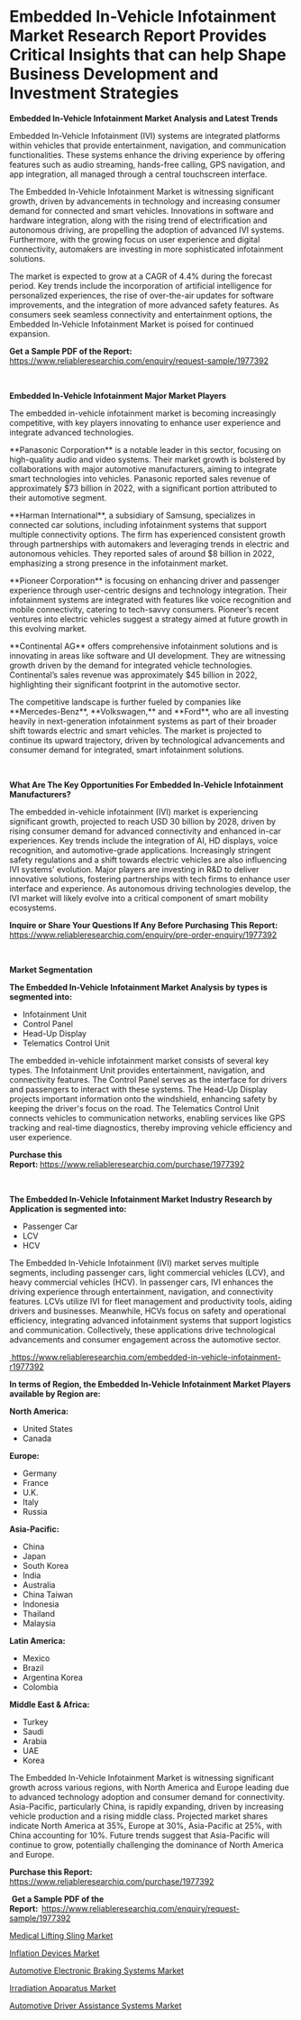 <p><h1>Embedded In-Vehicle Infotainment Market Research Report Provides Critical Insights that can help Shape Business Development and Investment Strategies</h1></p><p><strong>Embedded In-Vehicle Infotainment Market Analysis and Latest Trends</strong></p>
<p><p>Embedded In-Vehicle Infotainment (IVI) systems are integrated platforms within vehicles that provide entertainment, navigation, and communication functionalities. These systems enhance the driving experience by offering features such as audio streaming, hands-free calling, GPS navigation, and app integration, all managed through a central touchscreen interface. </p><p>The Embedded In-Vehicle Infotainment Market is witnessing significant growth, driven by advancements in technology and increasing consumer demand for connected and smart vehicles. Innovations in software and hardware integration, along with the rising trend of electrification and autonomous driving, are propelling the adoption of advanced IVI systems. Furthermore, with the growing focus on user experience and digital connectivity, automakers are investing in more sophisticated infotainment solutions.</p><p>The market is expected to grow at a CAGR of 4.4% during the forecast period. Key trends include the incorporation of artificial intelligence for personalized experiences, the rise of over-the-air updates for software improvements, and the integration of more advanced safety features. As consumers seek seamless connectivity and entertainment options, the Embedded In-Vehicle Infotainment Market is poised for continued expansion.</p></p>
<p><strong>Get a Sample PDF of the Report:&nbsp;</strong> <a href="https://www.reliableresearchiq.com/enquiry/request-sample/1977392?utm_campaign=1087&utm_medium=2&utm_source=Github&utm_content=ia&utm_term=04112024&utm_id=embedded-in-vehicle-infotainment">https://www.reliableresearchiq.com/enquiry/request-sample/1977392</a></p>
<p>&nbsp;</p>
<p><strong>Embedded In-Vehicle Infotainment Major Market Players</strong></p>
<p><p>The embedded in-vehicle infotainment market is becoming increasingly competitive, with key players innovating to enhance user experience and integrate advanced technologies. </p><p>**Panasonic Corporation** is a notable leader in this sector, focusing on high-quality audio and video systems. Their market growth is bolstered by collaborations with major automotive manufacturers, aiming to integrate smart technologies into vehicles. Panasonic reported sales revenue of approximately $73 billion in 2022, with a significant portion attributed to their automotive segment.</p><p>**Harman International**, a subsidiary of Samsung, specializes in connected car solutions, including infotainment systems that support multiple connectivity options. The firm has experienced consistent growth through partnerships with automakers and leveraging trends in electric and autonomous vehicles. They reported sales of around $8 billion in 2022, emphasizing a strong presence in the infotainment market.</p><p>**Pioneer Corporation** is focusing on enhancing driver and passenger experience through user-centric designs and technology integration. Their infotainment systems are integrated with features like voice recognition and mobile connectivity, catering to tech-savvy consumers. Pioneer’s recent ventures into electric vehicles suggest a strategy aimed at future growth in this evolving market.</p><p>**Continental AG** offers comprehensive infotainment solutions and is innovating in areas like software and UI development. They are witnessing growth driven by the demand for integrated vehicle technologies. Continental’s sales revenue was approximately $45 billion in 2022, highlighting their significant footprint in the automotive sector.</p><p>The competitive landscape is further fueled by companies like **Mercedes-Benz**, **Volkswagen,** and **Ford**, who are all investing heavily in next-generation infotainment systems as part of their broader shift towards electric and smart vehicles. The market is projected to continue its upward trajectory, driven by technological advancements and consumer demand for integrated, smart infotainment solutions.</p></p>
<p>&nbsp;</p>
<p><strong>What Are The Key Opportunities For Embedded In-Vehicle Infotainment Manufacturers?</strong></p>
<p><p>The embedded in-vehicle infotainment (IVI) market is experiencing significant growth, projected to reach USD 30 billion by 2028, driven by rising consumer demand for advanced connectivity and enhanced in-car experiences. Key trends include the integration of AI, HD displays, voice recognition, and automotive-grade applications. Increasingly stringent safety regulations and a shift towards electric vehicles are also influencing IVI systems' evolution. Major players are investing in R&D to deliver innovative solutions, fostering partnerships with tech firms to enhance user interface and experience. As autonomous driving technologies develop, the IVI market will likely evolve into a critical component of smart mobility ecosystems.</p></p>
<p><strong>Inquire or Share Your Questions If Any Before Purchasing This Report:</strong> <a href="https://www.reliableresearchiq.com/enquiry/pre-order-enquiry/1977392?utm_campaign=1087&utm_medium=2&utm_source=Github&utm_content=ia&utm_term=04112024&utm_id=embedded-in-vehicle-infotainment">https://www.reliableresearchiq.com/enquiry/pre-order-enquiry/1977392</a></p>
<p>&nbsp;</p>
<p><strong>Market Segmentation</strong></p>
<p><strong>The Embedded In-Vehicle Infotainment Market Analysis by types is segmented into:</strong></p>
<p><ul><li>Infotainment Unit</li><li>Control Panel</li><li>Head-Up Display</li><li>Telematics Control Unit</li></ul></p>
<p><p>The embedded in-vehicle infotainment market consists of several key types. The Infotainment Unit provides entertainment, navigation, and connectivity features. The Control Panel serves as the interface for drivers and passengers to interact with these systems. The Head-Up Display projects important information onto the windshield, enhancing safety by keeping the driver's focus on the road. The Telematics Control Unit connects vehicles to communication networks, enabling services like GPS tracking and real-time diagnostics, thereby improving vehicle efficiency and user experience.</p></p>
<p><strong>Purchase this Report:&nbsp;</strong><a href="https://www.reliableresearchiq.com/purchase/1977392?utm_campaign=1087&utm_medium=2&utm_source=Github&utm_content=ia&utm_term=04112024&utm_id=embedded-in-vehicle-infotainment">https://www.reliableresearchiq.com/purchase/1977392</a></p>
<p>&nbsp;</p>
<p><strong>The Embedded In-Vehicle Infotainment Market Industry Research by Application is segmented into:</strong></p>
<p><ul><li>Passenger Car</li><li>LCV</li><li>HCV</li></ul></p>
<p><p>The Embedded In-Vehicle Infotainment (IVI) market serves multiple segments, including passenger cars, light commercial vehicles (LCV), and heavy commercial vehicles (HCV). In passenger cars, IVI enhances the driving experience through entertainment, navigation, and connectivity features. LCVs utilize IVI for fleet management and productivity tools, aiding drivers and businesses. Meanwhile, HCVs focus on safety and operational efficiency, integrating advanced infotainment systems that support logistics and communication. Collectively, these applications drive technological advancements and consumer engagement across the automotive sector.</p></p>
<p><a href="https://www.reliableresearchiq.com/embedded-in-vehicle-infotainment-r1977392?utm_campaign=1087&utm_medium=2&utm_source=Github&utm_content=ia&utm_term=04112024&utm_id=embedded-in-vehicle-infotainment">&nbsp;https://www.reliableresearchiq.com/embedded-in-vehicle-infotainment-r1977392</a></p>
<p><strong>In terms of Region, the Embedded In-Vehicle Infotainment Market Players available by Region are:</strong></p>
<p>
    <p> <strong> North America: </strong>
        <ul>
            <li>United States</li>
            <li>Canada</li>
        </ul>
        </p> 
    <p> <strong> Europe: </strong>
        <ul>
            <li>Germany</li>
            <li>France</li>
            <li>U.K.</li>
            <li>Italy</li>
            <li>Russia</li>
        </ul>
        </p> 
    <p> <strong> Asia-Pacific: </strong>
        <ul>
            <li>China</li>
            <li>Japan</li>
            <li>South Korea</li>
            <li>India</li>
            <li>Australia</li>
            <li>China Taiwan</li>
            <li>Indonesia</li>
            <li>Thailand</li>
            <li>Malaysia</li>
        </ul>
        </p> 
    <p> <strong> Latin America: </strong>
        <ul>
            <li>Mexico</li>
            <li>Brazil</li>
            <li>Argentina Korea</li>
            <li>Colombia</li>
        </ul>
        </p> 
    <p> <strong> Middle East & Africa: </strong>
        <ul>
            <li>Turkey</li>
            <li>Saudi</li>
            <li>Arabia</li>
            <li>UAE</li>
            <li>Korea</li>
        </ul>
    </p>
    </p>
<p><p>The Embedded In-Vehicle Infotainment Market is witnessing significant growth across various regions, with North America and Europe leading due to advanced technology adoption and consumer demand for connectivity. Asia-Pacific, particularly China, is rapidly expanding, driven by increasing vehicle production and a rising middle class. Projected market shares indicate North America at 35%, Europe at 30%, Asia-Pacific at 25%, with China accounting for 10%. Future trends suggest that Asia-Pacific will continue to grow, potentially challenging the dominance of North America and Europe.</p></p>
<p><strong>Purchase this Report: </strong><a href="https://www.reliableresearchiq.com/purchase/1977392?utm_campaign=1087&utm_medium=2&utm_source=Github&utm_content=ia&utm_term=04112024&utm_id=embedded-in-vehicle-infotainment">https://www.reliableresearchiq.com/purchase/1977392</a></p>
<p>&nbsp;<strong>Get a Sample PDF of the Report:&nbsp;&nbsp;</strong><a href="https://www.reliableresearchiq.com/enquiry/request-sample/1977392?utm_campaign=1087&utm_medium=2&utm_source=Github&utm_content=ia&utm_term=04112024&utm_id=embedded-in-vehicle-infotainment">https://www.reliableresearchiq.com/enquiry/request-sample/1977392</a></p>
<p><strong></strong></p>
<p><p><a href="https://issuu.com/reportprime-2/docs/medical-lifting-sling-market-size-2_03ef57dd143a4b?utm_campaign=1087&utm_medium=2&utm_source=Github&utm_content=ia&utm_term=04112024&utm_id=embedded-in-vehicle-infotainment">Medical Lifting Sling Market</a></p><p><a href="https://issuu.com/reportprime-2/docs/inflation-devices-market-size-2030._256b78f01a7b70?utm_campaign=1087&utm_medium=2&utm_source=Github&utm_content=ia&utm_term=04112024&utm_id=embedded-in-vehicle-infotainment">Inflation Devices Market</a></p><p><a href="https://github.com/vitacbq/Market-Research-Report-List-1/blob/main/automotive-electronic-braking-systems-market.md?utm_campaign=1087&utm_medium=2&utm_source=Github&utm_content=ia&utm_term=04112024&utm_id=embedded-in-vehicle-infotainment">Automotive Electronic Braking Systems Market</a></p><p><a href="https://issuu.com/reportprime-2/docs/irradiation-apparatus-market-size-2_bbf61e2493ce1f?utm_campaign=1087&utm_medium=2&utm_source=Github&utm_content=ia&utm_term=04112024&utm_id=embedded-in-vehicle-infotainment">Irradiation Apparatus Market</a></p><p><a href="https://github.com/benjigwozdzus/Market-Research-Report-List-1/blob/main/automotive-driver-assistance-systems-market.md?utm_campaign=1087&utm_medium=2&utm_source=Github&utm_content=ia&utm_term=04112024&utm_id=embedded-in-vehicle-infotainment">Automotive Driver Assistance Systems Market</a></p></p>